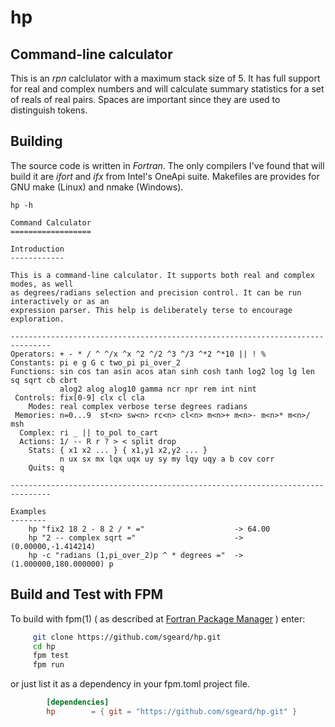 # hp
## Command-line calculator

This is an *rpn* calclulator with a maximum stack size of 5. It has full support for real and complex numbers
and will calculate summary statistics for a set of reals of real pairs. Spaces are important since they are used
to distinguish tokens.

## Building
The source code is written in *Fortran*. The only compilers I've found that will build it are *ifort* and *ifx* from Intel's
OneApi suite. Makefiles are provides for GNU make (Linux) and nmake (Windows).

```
hp -h

Command Calculator
==================

Introduction
------------

This is a command-line calculator. It supports both real and complex modes, as well
as degrees/radians selection and precision control. It can be run interactively or as an
expression parser. This help is deliberately terse to encourage exploration.

-------------------------------------------------------------------------------
Operators: + - * / ^ ^/x ^x ^2 ^/2 ^3 ^/3 ^*2 ^*10 || ! %
Constants: pi e g G c two_pi pi_over_2
Functions: sin cos tan asin acos atan sinh cosh tanh log2 log lg len sq sqrt cb cbrt
           alog2 alog alog10 gamma ncr npr rem int nint
 Controls: fix[0-9] clx cl cla 
    Modes: real complex verbose terse degrees radians
 Memories: n=0...9  st<n> sw<n> rc<n> cl<n> m<n>+ m<n>- m<n>* m<n>/ msh
  Complex: ri _ || to_pol to_cart
  Actions: 1/ -- R r ? > < split drop
    Stats: { x1 x2 ... } { x1,y1 x2,y2 ... }
           n ux sx mx lqx uqx uy sy my lqy uqy a b cov corr
    Quits: q

-------------------------------------------------------------------------------

Examples
--------
    hp "fix2 18 2 - 8 2 / * ="                    -> 64.00
    hp "2 -- complex sqrt ="                      -> (0.00000,-1.414214)
    hp -c "radians (1,pi_over_2)p ^ * degrees ="  -> (1.000000,180.000000) p
```

## Build and Test with FPM

   To build with fpm(1) 
   ( as described at [Fortran Package Manager](https://github.com/fortran-lang/fpm) )
   enter:

   ```bash
        git clone https://github.com/sgeard/hp.git
        cd hp
        fpm test
        fpm run 
   ```

   or just list it as a dependency in your fpm.toml project file.

```toml
        [dependencies]
        hp        = { git = "https://github.com/sgeard/hp.git" }
```
